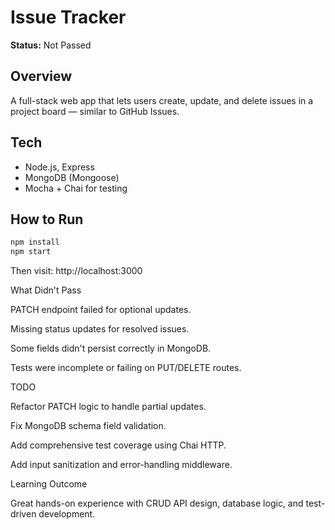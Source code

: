 

# Issue Tracker

**Status:** Not Passed

## Overview
A full-stack web app that lets users create, update, and delete issues in a project board — similar to GitHub Issues.

## Tech
- Node.js, Express
- MongoDB (Mongoose)
- Mocha + Chai for testing

## How to Run
```bash
npm install
npm start

```
Then visit: http://localhost:3000

What Didn't Pass

PATCH endpoint failed for optional updates.

Missing status updates for resolved issues.

Some fields didn't persist correctly in MongoDB.

Tests were incomplete or failing on PUT/DELETE routes.

TODO

Refactor PATCH logic to handle partial updates.

Fix MongoDB schema field validation.

Add comprehensive test coverage using Chai HTTP.

Add input sanitization and error-handling middleware.

Learning Outcome

Great hands-on experience with CRUD API design, database logic, and test-driven development.
